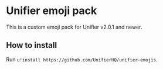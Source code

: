 # Unifier emoji pack
This is a custom emoji pack for Unifier v2.0.1 and newer.

## How to install
Run `u!install https://github.com/UnifierHQ/unifier-emojis`.
